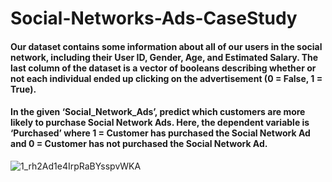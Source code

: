 # Social-Networks-Ads-CaseStudy
#### Our dataset contains some information about all of our users in the social network, including their User ID, Gender, Age, and Estimated Salary. The last column of the dataset is a vector of booleans describing whether or not each individual ended up clicking on the advertisement (0 = False, 1 = True). 

#### In the given ‘Social_Network_Ads’, predict which customers are more likely to purchase Social Network Ads. Here, the dependent variable is ‘Purchased’ where 1 = Customer has purchased the Social Network Ad and 0 = Customer has not purchased the Social Network Ad.

![1_rh2Ad1e4IrpRaBYsspvWKA](https://user-images.githubusercontent.com/88396377/137612101-d73b8528-0542-4d5b-9da1-72e96bec232c.png)
